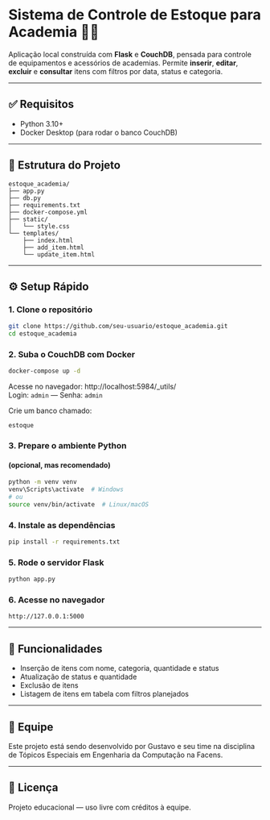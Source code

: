 # Sistema de Controle de Estoque para Academia 🏋️‍♂️

Aplicação local construída com **Flask** e **CouchDB**, pensada para controle de equipamentos e acessórios de academias. Permite **inserir**, **editar**, **excluir** e **consultar** itens com filtros por data, status e categoria.

---

## ✅ Requisitos

- Python 3.10+
- Docker Desktop (para rodar o banco CouchDB)

---

## 📁 Estrutura do Projeto

```
estoque_academia/
├── app.py
├── db.py
├── requirements.txt
├── docker-compose.yml
├── static/
│   └── style.css
└── templates/
    ├── index.html
    ├── add_item.html
    └── update_item.html
```

---

## ⚙️ Setup Rápido

### 1. Clone o repositório
```bash
git clone https://github.com/seu-usuario/estoque_academia.git
cd estoque_academia
```

### 2. Suba o CouchDB com Docker
```bash
docker-compose up -d
```

Acesse no navegador: http://localhost:5984/_utils/  
Login: `admin` — Senha: `admin`

Crie um banco chamado:
```
estoque
```

### 3. Prepare o ambiente Python

#### (opcional, mas recomendado)
```bash
python -m venv venv
venv\Scripts\activate  # Windows
# ou
source venv/bin/activate  # Linux/macOS
```

### 4. Instale as dependências
```bash
pip install -r requirements.txt
```

### 5. Rode o servidor Flask
```bash
python app.py
```

### 6. Acesse no navegador
```
http://127.0.0.1:5000
```

---

## 🧠 Funcionalidades
- Inserção de itens com nome, categoria, quantidade e status
- Atualização de status e quantidade
- Exclusão de itens
- Listagem de itens em tabela com filtros planejados

---

## 👥 Equipe
Este projeto está sendo desenvolvido por Gustavo e seu time na disciplina de Tópicos Especiais em Engenharia da Computação na Facens.

---

## 📌 Licença
Projeto educacional — uso livre com créditos à equipe.
